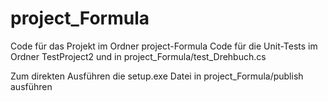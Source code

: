 # project_Formula
Code für das Projekt im Ordner project-Formula
Code für die Unit-Tests im Ordner TestProject2 und in project_Formula/test_Drehbuch.cs

Zum direkten Ausführen die setup.exe Datei in project_Formula/publish ausführen
